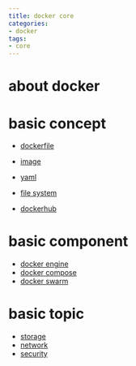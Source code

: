 ```yaml
---
title: docker core
categories:
- docker
tags:
- core
---
```


# about docker


# basic concept

- [dockerfile]()
- [image]()
- [yaml]()
- [file system]()

- [dockerhub]()

# basic component

- [docker engine]()
- [docker compose]()
- [docker swarm]()

# basic topic

- [storage]()
- [network]()
- [security]()